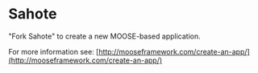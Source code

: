 Sahote
=====

"Fork Sahote" to create a new MOOSE-based application.

For more information see: [http://mooseframework.com/create-an-app/](http://mooseframework.com/create-an-app/)
